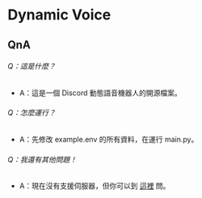 # Dynamic Voice
## QnA

###### Q：這是什麼？
- A：這是一個 Discord 動態語音機器人的開源檔案。
###### Q：怎麼運行？
- A：先修改 example.env 的所有資料，在運行 main.py。
###### Q：我還有其他問題！
- A：現在沒有支援伺服器，但你可以到 [這裡](https://discord.gg/hgwtHmEp5a) 問。

